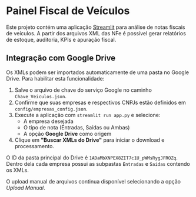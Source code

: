 # Painel Fiscal de Veículos

Este projeto contém uma aplicação [Streamlit](https://streamlit.io/) para análise de notas fiscais de veículos. A partir dos arquivos XML das NFe é possível gerar relatórios de estoque, auditoria, KPIs e apuração fiscal.

## Integração com Google Drive

Os XMLs podem ser importados automaticamente de uma pasta no Google Drive. Para habilitar esta funcionalidade:

1. Salve o arquivo de chave do serviço Google no caminho `Chave_Veiculos.json`.
2. Confirme que suas empresas e respectivos CNPJs estão definidos em `config/empresas_config.json`.
3. Execute a aplicação com `streamlit run app.py` e selecione:
   - A empresa desejada
   - O tipo de nota (Entradas, Saídas ou Ambas)
   - A opção **Google Drive** como origem
4. Clique em **"Buscar XMLs do Drive"** para iniciar o download e processamento.

O ID da pasta principal do Drive é `1ADaMbXNPEX8ZIT7c1U_pWMsRygJFROZq`. Dentro dela cada empresa possui as subpastas `Entradas` e `Saidas` contendo os XMLs.

O upload manual de arquivos continua disponível selecionando a opção *Upload Manual*.
